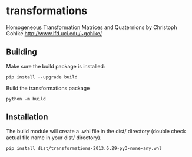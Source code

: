 # transformations

Homogeneous Transformation Matrices and Quaternions by Christoph Gohlke <http://www.lfd.uci.edu/~gohlke/>

## Building

Make sure the build package is installed:
```
pip install --upgrade build
```

Build the transformations package
```
python -m build
```

## Installation

The build module will create a .whl file in the dist/ directory (double check actual file name in your dist/ directory).
```
pip install dist/transformations-2013.6.29-py3-none-any.whl
```